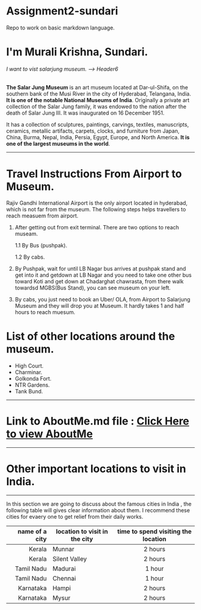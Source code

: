 
# Assignment2-sundari

Repo to work on basic markdown language.

# I'm Murali Krishna, Sundari.


<!-- 1) Use VS Code to edit the README.
2) Create a header of max size with your name.
3) Use a smaller heading giving your favorite museum to visit.
4) Add a short paragraph describing what exhibits are must see in the museum.
5) Use bold styling on at least two important words or phrases.-->

###### I want to vist salarjung museum. --> Header6

**The Salar Jung Museum** is an art museum located at Dar-ul-Shifa, on the southern bank of the Musi River in the city of Hyderabad, Telangana, India. **It is one of the notable National Museums of India**. Originally a private art collection of the Salar Jung family, it was endowed to the nation after the death of Salar Jung III. It was inaugurated on 16 December 1951.

It has a collection of sculptures, paintings, carvings, textiles, manuscripts, ceramics, metallic artifacts, carpets, clocks, and furniture from Japan, China, Burma, Nepal, India, Persia, Egypt, Europe, and North America. **It is one of the largest museums in the world**.

_ _ _ 

# Travel Instructions From Airport to Museum.

Rajiv Gandhi International Airport is the only airport located in hyderabad, which is not far from the museum. The following steps helps travellers to reach measuem from airport.

1. After getting out from exit terminal. There are two options to reach museam.

    1.1  By Bus (pushpak).
    
    1.2 By cabs.

3. By Pushpak, wait for until LB Nagar bus arrives at pushpak stand and get into it and  getdown at LB Nagar and you need to take one other bus toward Koti and get down at Chadarghat chawrasta, from there walk towardsd MGBS(Bus Stand), you can see museum on your left.

2. By cabs, you just need to book an Uber/ OLA, from Airport to Salarjung Museum and they will drop you at Museum. It hardly takes 1 and half hours to reach muesum.


# List of other locations around the museum.

* High Court.
* Charminar.
* Golkonda Fort.
* NTR Gardens.
* Tank Bund.

---
# Link to AboutMe.md file  : **[Click Here to view AboutMe](AboutMe.md)**


* * *
# Other important locations to visit in India.
---

In this section we are going to discuss about the famous cities in India , the following table will gives clear information about them. I recommend these cities for evaery one to get relief from their daily works.

<!-- 1) Use a horizontal line and an appropriate heading for a new section.
2) In this section you are going to create a table with at least 4 cities that you would
recommend someone visit. Include a short paragraph that introduces the table.
3) Create a table with three columns. The first column should be the name of a city.
The second column will be a important location to visit in the city. The third column
is the amount of time to spend visiting the important location. Remember to use
headers.
4) Commit and Push.
5) Screen shot 6 on GitHub showing the table section -->


| name of a city |  location to visit in the city| time to spend visiting the location|
|---:|---|:---:|
|Kerala| Munnar|2 hours|
|Kerala| Silent Valley | 2 hours|
|Tamil Nadu | Madurai | 1 hour|
|Tamil Nadu | Chennai | 1 hour|
|Karnataka | Hampi | 2 hours|
|Karnataka | Mysur | 2 hours



    